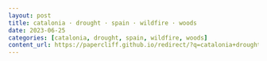```yaml
---
layout: post
title: catalonia · drought · spain · wildfire · woods
date: 2023-06-25
categories: [catalonia, drought, spain, wildfire, woods]
content_url: https://papercliff.github.io/redirect/?q=catalonia+drought+spain+wildfire+woods&tbs=cdr:1,cd_min:6/24/2023,cd_max:6/26/2023
---
```

